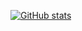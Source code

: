 [![GitHub stats](https://github-readme-stats.vercel.app/api?username=pixeli99&theme=radical)](https://github.com/anuraghazra/github-readme-stats)
